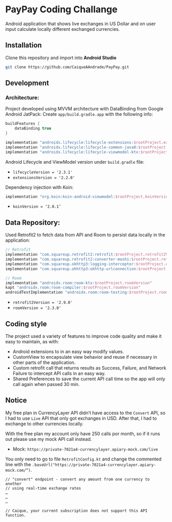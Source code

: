 
# PayPay Coding Challange

Android application that shows live exchanges in US Dollar and on user input calculate locally different exchanged currencies.

## Installation
Clone this repository and import into **Android Studio**
```bash
git clone https://github.com/CaiqueAAndrade/PayPay.git
```

## Development

### Architecture:

Project developed using MVVM architecture with DataBinding from Google Android JatPack: 
Create `app/build.gradle.app` with the following info:
```gradle
buildFeatures {
    dataBinding true
}

implementation "androidx.lifecycle:lifecycle-extensions:$rootProject.extensionsVersion"
implementation "androidx.lifecycle:lifecycle-common-java8:$rootProject.lifecycleVersion"
implementation "androidx.lifecycle:lifecycle-viewmodel-ktx:$rootProject.lifecycleVersion"
```
Android Lifecycle and ViewModel version under `build.gradle` file:
- `lifecycleVersion = '2.3.1'`
- `extensionsVersion = '2.2.0'`

Dependency injection with Koin:
```gradle
implementation "org.koin:koin-android-viewmodel:$rootProject.koinVersion"
```

- `koinVersion = ‘2.0.1’`


## Data Repository:
Used Retrofit2 to fetch data from API and Room to persist data locally in the application:

```gradle
// Retrofit
implementation "com.squareup.retrofit2:retrofit:$rootProject.retrofit2Version"
implementation "com.squareup.retrofit2:converter-moshi:$rootProject.retrofit2Version"
implementation "com.squareup.okhttp3:logging-interceptor:$rootProject.okhttp3Version"
implementation "com.squareup.okhttp3:okhttp-urlconnection:$rootProject.okhttp3Version"

// Room
implementation "androidx.room:room-ktx:$rootProject.roomVersion"
kapt "androidx.room:room-compiler:$rootProject.roomVersion"
androidTestImplementation "androidx.room:room-testing:$rootProject.roomVersion"
```

- `retrofit2Version = '2.9.0'`
- `roomVersion = '2.3.0'`

## Coding style
The project used a variety of features to improve code quality and make it easy to maintain, as with:
 - Android extensions to in an easy way modify values.
 - CustomView to encapsulate view behavior and reuse if necessary in other parts of the application.
 - Custom retrofit call that returns results as Success, Failure, and Network Failure to intercept API calls in an easy way.
 - Shared Preferences to save the current API call time so the app will only call again when passed 30 min.


## Notice

My free plan in CurrencyLayer API didn’t have access to the `Convert` API, so I had to use `Live` API that only got exchanges in USD. After that, I had to exchange to other currencies locally.

With the free plan my account only have 250 calls por month, so if it runs out please use my mock API call instead.

 - Mock: `https://private-7021a4-currencylayer.apiary-mock.com/live`

You only need to go to file `RetrofitConfig.kt` and change the commented line with the `.baseUrl("https://private-7021a4-currencylayer.apiary-mock.com/“)`.

```file
// "convert" endpoint - convert any amount from one currency to another
// using real-time exchange rates
…
…
…

// Caique, your current subscription does not support this API function.
```

